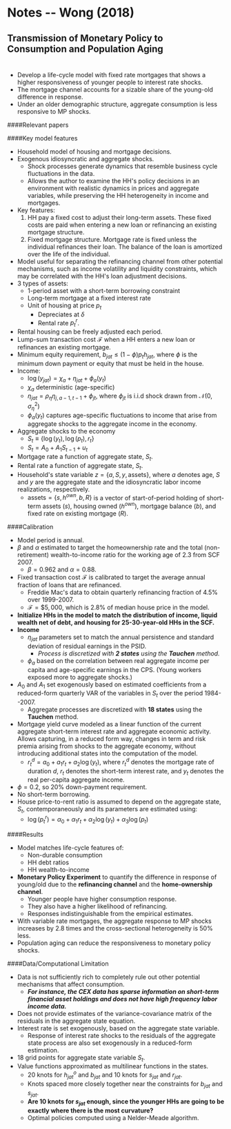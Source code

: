 # Notes -- Wong (2018)
## Transmission of Monetary Policy to Consumption and Population Aging
#

* Develop a life-cycle model with fixed rate mortgages that shows a higher responsiveness of younger people to interest rate shocks.
* The mortgage channel accounts for a sizable share of the young-old difference in response.
* Under an older demographic structure, aggregate consumption is less responsive to MP shocks.

####Relevant papers


####Key model features
* Household model of housing and mortgage decisions.
* Exogenous idiosyncratic and aggregate shocks.
  * Shock processes generate dynamics that resemble business cycle fluctuations in the data.
  * Allows the author to examine the HH's policy decisions in an environment with realistic dynamics in prices and aggregate variables, while preserving the HH heterogeneity in income and mortgages.
* Key features:
  1. HH pay a fixed cost to adjust their long-term assets. These fixed costs are paid when entering a new loan or refinancing an existing mortgage structure.
  2. Fixed mortgage structure. Mortgage rate is fixed unless the individual refinances their loan. The balance of the loan is amortized over the life of the individual.
* Model useful for separating the refinancing channel from other potential mechanisms, such as income volatility and liquidity constraints, which may be correlated with the HH's loan adjustment decisions.
* 3 types of assets:
  * 1-period asset with a short-term borrowing constraint
  * Long-term mortgage at a fixed interest rate
  * Unit of housing at price $p_t$
    * Depreciates at $\delta$
    * Rental rate $p_t^r$.
* Rental housing can be freely adjusted each period.
* Lump-sum transaction cost $\mathcal{F}$ when a HH enters a new loan or refinances an existing mortgage.
* Minimum equity requirement, $b_{jat} \leq (1-\phi)p_t h_{jat}$, where $\phi$ is the minimum down payment or equity that must be held in the house.
* Income:
  * $\log(y_{jat}) = \chi_a + \eta_{jat} + \phi_a(y_t)$
  * $\chi_a$ deterministic (age-specific)
  * $\eta_{jat} = \rho_{\eta} \eta_{j,a-1,t-1} + \phi_{jt}$, where $\phi_{jt}$ is i.i.d shock drawn from $\mathcal{N}(0,\sigma^2_{\eta})$
  * $\phi_a(y_t)$ captures age-specific fluctuations to income that arise from aggregate shocks to the aggregate income in the economy.
* Aggregate shocks to the economy
  * $S_t \equiv \{ \log(y_t), \log(p_t), r_t \}$
  * $S_t = A_0 + A_1 S_{t-1} + u_t$
* Mortgage rate a function of aggregate state, $S_t$.
* Rental rate a function of aggregate state, $S_t$.
* Household's state variable $z=\{a,S,y,\text{assets} \}$, where $a$ denotes age, $S$ and $y$ are the aggregate state and the idiosyncratic labor income realizations, respectively.
  * $\text{assets} = \{s,h^{own},b,R \}$ is a vector of start-of-period holding of short-term assets ($s$), housing owned ($h^{own}$), mortgage balance ($b$), and fixed rate on existing mortgage ($R$).



####Calibration
* Model period is annual.
* $\beta$ and $\alpha$ estimated to target the homeownership rate and the total (non-retirement) wealth-to-income ratio for the working age of 2.3 from SCF 2007.
  * $\beta=0.962$ and $\alpha=0.88$.
* Fixed transaction cost $\mathcal{F}$ is calibrated to target the average annual fraction of loans that are refinanced.
  * Freddie Mac's data to obtain quarterly refinancing fraction of 4.5% over 1999-2007.
  * $\mathcal{F}=\$5,000$, which is 2.8% of median house price in the model.
* **Initialize HHs in the model to match the distribution of income, liquid wealth net of debt, and housing for 25-30-year-old HHs in the SCF.**
* **Income**
  * $\eta_{jat}$ parameters set to match the annual persistence and standard deviation of residual earnings in the PSID.
    * *Process is discretized with **2 states** using the **Tauchen** method.*
  * $\phi_a$ based on the correlation between real aggregate income per capita and age-specific earnings in the CPS. (Young workers exposed more to aggregate shocks.)
* $A_0$ and $A_1$  set exogenously based on estimated coefficients from a reduced-form quarterly VAR of the variables in $S_t$ over the period 1984--2007.
  * Aggregate processes are discretized with **18 states** using the **Tauchen** method.
* Mortgage yield curve modeled as a linear function of the current aggregate short-term interest rate and aggregate economic activity. Allows capturing, in a reduced form way, changes in term and risk premia arising from shocks to the aggregate economy, without introducing additional states into the computation of the model.
  * $r_t^d = a_0 + a_1 r_t +a_2 \log(y_t)$, where $r_t^d$ denotes the mortgage rate of duration $d$, $r_t$ denotes the short-term interest rate, and $y_t$ denotes the real per-capita aggregate income.
* $\phi=0.2$, so 20% down-payment requirement.
* No short-term borrowing.
* House price-to-rent ratio is assumed to depend on the aggregate state, $S_t$, contemporaneously and its parameters are estimated using:
  * $\log(p_t^r) = \alpha_0 + \alpha_1 r_t + \alpha_2 \log(y_t) + \alpha_3 \log(p_t)$

####Results
* Model matches life-cycle features of:
  * Non-durable consumption
  * HH debt ratios
  * HH wealth-to-income
* **Monetary Policy Experiment** to quantify the difference in response of young/old due to the **refinancing channel** and the **home-ownership channel**.
  * Younger people have higher consumption response.
  * They also have a higher likelihood of refinancing.
  * Responses indistinguishable from the empirical estimates.
* With variable rate mortgages, the aggregate response to MP shocks increases by 2.8 times and the cross-sectional heterogeneity is 50% less.
* Population aging can reduce the responsiveness to monetary policy shocks.

####Data/Computational Limitation
* Data is not sufficiently rich to completely rule out other potential mechanisms that affect consumption.
  * ***For instance, the CEX data has sparse information on short-term financial asset holdings and does not have high frequency labor income data.***
* Does not provide estimates of the variance-covariance matrix of the residuals in the aggregate state equation.
* Interest rate is set exogenously, based on the aggregate state variable.
  * Response of interest rate shocks to the residuals of the aggregate state process are also set exogenously in a reduced-form estimation.
* 18 grid points for aggregate state variable $S_t$.
* Value functions approximated as multilinear functions in the states.
  * 20 knots for $h_{jat}^o$ and $b_{jat}$ and 10 knots for $s_{jat}$ and $r_{jat}$.
  * Knots spaced more closely together near the constraints for $b_{jat}$ and $s_{jat}$.
  * **Are 10 knots for $s_{jat}$ enough, since the younger HHs are going to be exactly where there is the most curvature?**
  * Optimal policies computed using a Nelder-Meade algorithm.
